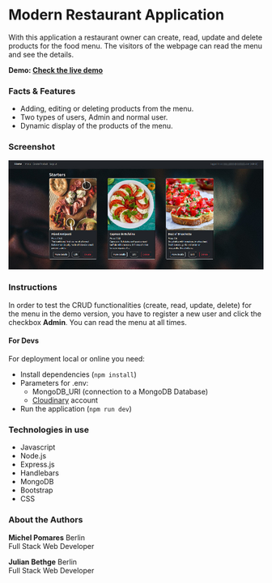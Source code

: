# Modern Restaurant Application

With this application a restaurant owner can create, read, update and delete products for the food menu. The visitors of the webpage can read the menu and see the details.

**Demo: [Check the live demo](https://modern-restaurant-application.herokuapp.com/)**

### Facts & Features
- Adding, editing or deleting products from the menu.
- Two types of users, Admin and normal user.
- Dynamic display of the products of the menu.

### Screenshot
![Screenshot](/public/images/screen.jpg)

### Instructions
In order to test the CRUD functionalities (create, read, update, delete) for the menu in the demo version, you have to register a new user and click the checkbox **Admin**.
You can read the menu at all times.

#### For Devs
For deployment local or online you need:
- Install dependencies (`npm install`)
- Parameters for .env:
    - MongoDB_URI (connection to a MongoDB Database)
    - [Cloudinary](https://cloudinary.com/) account
- Run the application (`npm run dev`) 

### Technologies in use
- Javascript
- Node.js
- Express.js
- Handlebars
- MongoDB
- Bootstrap
- CSS

### About the Authors
**Michel Pomares**
Berlin  
Full Stack Web Developer

**Julian Bethge** 
Berlin  
Full Stack Web Developer